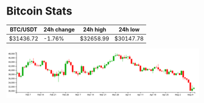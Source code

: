 # Bitcoin Stats

BTC/USDT|24h change|24h high|24h low|
|---|---|---|---|
|$31436.72|-1.76%|$32658.99|$30147.78|

<img src="./chart.svg">
